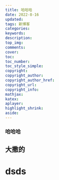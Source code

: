 ```yaml
---
title: 哈哈哈
date: 2022-8-16
updated:
tags: 新博客
categories:
keywords:
description:
top_img:
comments:
cover:
toc:
toc_number:
toc_style_simple:
copyright:
copyright_author:
copyright_author_href:
copyright_url:
copyright_info:
mathjax:
katex:
aplayer:
highlight_shrink:
aside:
---
```


### 哈哈哈
## 大撒的
# dsds